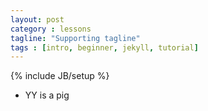 ```yaml
---
layout: post
category : lessons
tagline: "Supporting tagline"
tags : [intro, beginner, jekyll, tutorial]
---
```

{% include JB/setup %}

* YY is a pig

